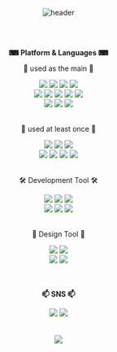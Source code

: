 <div align="center">
  
  ![header](https://capsule-render.vercel.app/api?type=cylinder&color=81ccff&height=120&section=header&text=SEOHEEJUNG_GitHub👋&fontColor=ffffff&fontSize=60&animation=fadeIn&fontAlignY=55)
</div>
<br/><br/>
<div align="center">
  <p><b>⌨ Platform & Languages ⌨</b></p>
  <p>📌 used as the main 📌</p>
    <img src="https://img.shields.io/badge/node.js-339933?style=for-the-badge&logo=nodedotjs&logoColor=white">  
    <img src="https://img.shields.io/badge/JAVA-007396?style=for-the-badge&logo=java&logoColor=white">
    <img src="https://img.shields.io/badge/Spring Boot-6DB33F?style=for-the-badge&logo=SpringBoot&logoColor=white">
    <img src="https://img.shields.io/badge/Javascript-F7DF1E?style=for-the-badge&logo=Javascript&logoColor=white">
  <br/>
    <img src="https://img.shields.io/badge/MySQL-4479A1?style=for-the-badge&logo=MySQL&logoColor=white">
    <img src="https://img.shields.io/badge/MySQL-4479A1?style=for-the-badge&logo=MySQL&logoColor=white">
    <img src="https://img.shields.io/badge/Oracle-F80000?style=for-the-badge&logo=Oracle&logoColor=white">
    <img src="https://img.shields.io/badge/Mongodb-47A248?style=for-the-badge&logo=Mongodb&logoColor=white">
    <img src="https://img.shields.io/badge/GraphQL-E10098?style=for-the-badge&logo=Graphql&logoColor=white">
  <br/>
    <img src="https://img.shields.io/badge/Linux-FCC624?style=for-the-badge&logo=linux&logoColor=white">
    <img src="https://img.shields.io/badge/Ubuntu-E95420?style=for-the-badge&logo=ubuntu&logoColor=white">
    <img src="https://img.shields.io/badge/Tomcat-F8DC75?style=for-the-badge&logo=apachetomcat&logoColor=white">
  <br/><br/>
  <p>📌 used at least once 📌</p>
    <img src="https://img.shields.io/badge/HTML5-E34F26?style=for-the-badge&logo=html5&logoColor=white">
    <img src="https://img.shields.io/badge/CSS-1572B6?style=for-the-badge&logo=css3&logoColor=white">
    <img src="https://img.shields.io/badge/jQuery-0769AD?style=for-the-badge&logo=jquery&logoColor=white">
  <br/>
    <img src="https://img.shields.io/badge/Typescript-3178C6?style=for-the-badge&logo=typescript&logoColor=white">
    <img src="https://img.shields.io/badge/Next.JS-000000?style=for-the-badge&logo=nextdotjs&logoColor=white">
    <img src="https://img.shields.io/badge/React-61DAFB?style=for-the-badge&logo=react&logoColor=white">
    <img src="https://img.shields.io/badge/Nginx-009639?style=for-the-badge&logo=nginx&logoColor=white">
</div>
<br/>
<div align="center">
  <p>🛠 Development Tool 🛠</p>
    <img src="https://img.shields.io/badge/Visual Studio Code-007ACC?style=for-the-badge&logo=visualstudiocode%20IDE&logoColor=white">
    <img src="https://img.shields.io/badge/Spring Tools 4-6DB33F?style=for-the-badge&logo=spring%20IDE&logoColor=white">
    <img src="https://img.shields.io/badge/Eclipse-2C2255?style=for-the-badge&logo=Eclipse%20IDE&logoColor=white"><br/>
    <img src="https://img.shields.io/badge/github-181717?style=for-the-badge&logo=github&logoColor=white">
    <img src="https://img.shields.io/badge/Docker-2496ED?style=for-the-badge&logo=docker&logoColor=white">
    <img src="https://img.shields.io/badge/Postman-FF6C37?style=for-the-badge&logo=postman&logoColor=white">
<br/>
<br/>
<p>🎨 Design Tool 🎨</p>
<img src="https://img.shields.io/badge/Adobe Photoshop-31A8FF?style=for-the-badge&logo=adobephotoshop&logoColor=white">
<img src="https://img.shields.io/badge/Adobe Illustrator-FF9A00?style=for-the-badge&logo=adobeillustrator&logoColor=white"><br/>
<img src="https://img.shields.io/badge/Adobe Premiere Pro-9999FF?style=for-the-badge&logo=adobepremierepro&logoColor=white">
<img src="https://img.shields.io/badge/Adobe After Effects-9999FF?style=for-the-badge&logo=adobeaftereffects&logoColor=white">
<br/><br/><br/>
  <p><b>📫 SNS 📫</b></p>
   <a href="https://www.instagram.com/seo_haligali/" target="_blank"><img src="https://img.shields.io/badge/INSTARGRAM-E4405F?style=flat-square&logo=instagram&logoColor=white"/></a>
   <a href="https://halligalli0.tistory.com/" target="_blank"><img src="https://img.shields.io/badge/Tistory-000000?style=flat-square&logo=tistory&logoColor=white"/></a>
</div>
<br/><br/>
<div align="center">
	<img src="https://github-readme-stats.vercel.app/api/top-langs/?username=seoheejung&layout=compact"><br><br>
</div>
